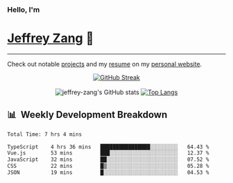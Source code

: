 
### Hello, I'm 
# [Jeffrey Zang](https://www.linkedin.com/in/jeffreyzang/) 🦀

---

Check out notable [projects](https://jeffz.dev/projects) and my [resume](https://jeffz.dev/resume) on my [personal website](https://jeffz.dev/).

<div align = 'center'>

[![GitHub Streak](https://github-readme-streak-stats.herokuapp.com/?user=jeffrey-zang&theme=tokyonight)](https://git.io/streak-stats)
<br></br>
![jeffrey-zang's GitHub stats](https://github-readme-stats.vercel.app/api?username=jeffrey-zang&show_icons=true&theme=tokyonight&hide_rank=true&hide=stars) 
[![Top Langs](https://github-readme-stats.vercel.app/api/top-langs/?username=jeffrey-zang&hide=ShaderLab,HLSL&layout=compact&theme=tokyonight)](https://github.com/anuraghazra/github-readme-stats)

</div>

## 📊 &nbsp;Weekly Development Breakdown
<!--START_SECTION:waka-->

```txt
Total Time: 7 hrs 4 mins

TypeScript    4 hrs 36 mins   ████████████████░░░░░░░░░   64.43 %
Vue.js        53 mins         ███░░░░░░░░░░░░░░░░░░░░░░   12.37 %
JavaScript    32 mins         ██░░░░░░░░░░░░░░░░░░░░░░░   07.52 %
CSS           22 mins         █▒░░░░░░░░░░░░░░░░░░░░░░░   05.28 %
JSON          19 mins         █░░░░░░░░░░░░░░░░░░░░░░░░   04.53 %
```

<!--END_SECTION:waka-->

